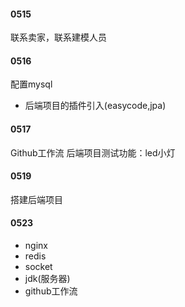 #### 0515
联系卖家，联系建模人员

#### 0516
配置mysql
- 后端项目的插件引入(easycode,jpa)
#### 0517
Github工作流
后端项目测试功能：led小灯
#### 0519
搭建后端项目
#### 0523
- nginx
- redis
- socket
- jdk(服务器)
- github工作流




















